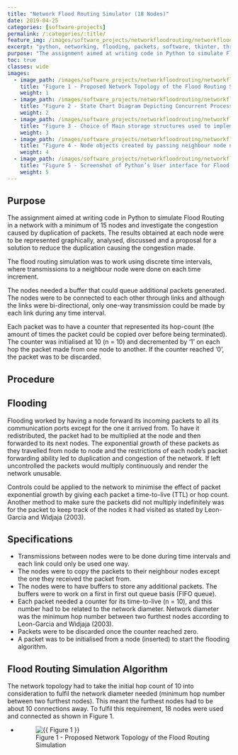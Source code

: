 ```yaml
---
title: "Network Flood Routing Simulator (18 Nodes)"
date: 2019-04-25
categories: [software-projects]
permalink: /:categories/:title/
feature_img: /images/software_projects/networkfloodrouting/networkfloodrouting_img00.jpg
excerpt: "python, networking, flooding, packets, software, tkinter, threading"
purpose: "The assignment aimed at writing code in Python to simulate Flood Routing in a network with a minimum of 15 nodes and investigate the congestion caused by duplication of packets. The results obtained at each node were to be represented graphically, analysed, discussed and a proposal for a solution to reduce the duplication causing the congestion made."
toc: true
classes: wide
images:
  - image_path: /images/software_projects/networkfloodrouting/networkfloodrouting_img01.jpg
    title: "Figure 1 - Proposed Network Topology of the Flood Routing Simulation"
    weight: 1
  - image_path: /images/software_projects/networkfloodrouting/networkfloodrouting_img02.jpg
    title: "Figure 2 - State Chart Diagram Depicting Concurrent Processes in Nodes 1 to 18 (Per Time Interval)"
    weight: 2
  - image_path: /images/software_projects/networkfloodrouting/networkfloodrouting_img03.jpg
    title: "Figure 3 - Choice of Main storage structures used to implement the Flood Routing Simulation Network"
    weight: 3   
  - image_path: /images/software_projects/networkfloodrouting/networkfloodrouting_img04.jpg
    title: "Figure 4 - Node objects created by passing neighbour node numbers to the Node Class __init__ function"
    weight: 4
  - image_path: /images/software_projects/networkfloodrouting/networkfloodrouting_img00.jpg
    title: "Figure 5 - Screenshot of Python’s User interface for Flood Routing Simulator using TkInter"
    weight: 5
---
```

<h2 class="text-underline">Purpose</h2>
The assignment aimed at writing code in Python to simulate Flood Routing in a network with a minimum of 15 nodes and investigate the congestion caused by duplication of packets. The results obtained at each node were to be represented graphically, analysed, discussed and a proposal for a solution to reduce the duplication causing the congestion made.

The flood routing simulation was to work using discrete time intervals, where transmissions to a neighbour node were done on each time increment.

The nodes needed a buffer that could queue additional packets generated. The nodes were to be connected to each other through links and although the links were bi-directional, only one-way transmission could be made by each link during any time interval.

Each packet was to have a counter that represented its hop-count (the amount of times the packet could be copied over before being terminated). The counter was initialised at 10 (n = 10) and decremented by ‘1’ on each hop the packet made from one node to another. If the counter reached ‘0’, the packet was to be discarded.

<h2 class="text-underline">Procedure</h2>

## Flooding

Flooding worked by having a node forward its incoming packets to all its communication ports except for the one it arrived from. To have it redistributed, the packet had to be multiplied at the node and then forwarded to its next nodes. The exponential growth of these packets as they travelled from node to node and the restrictions of each node’s packet forwarding ability led to duplication and congestion of the network. If left uncontrolled the packets would multiply continuously and render the network unusable.

Controls could be applied to the network to minimise the effect of packet exponential growth by giving each packet a time-to-live (TTL) or hop count. Another method to make sure the packets did not multiply indefinitely was for the packet to keep track of the nodes it had visited as stated by Leon-Garcia and Widjaja (2003).

## Specifications

*	Transmissions between nodes were to be done during time intervals and each link could only be used one way.
*	The nodes were to copy the packets to their neighbour nodes except the one they received the packet from.
*	The nodes were to have buffers to store any additional packets. The buffers were to work on a first in first out queue basis (FIFO queue).
*	Each packet needed a counter for its time-to-live (n = 10), and this number had to be related to the network diameter. Network diameter was the minimum hop number between two furthest nodes according to Leon-Garcia and Widjaja (2003).
*	Packets were to be discarded once the counter reached zero.
*	A packet was to be initialised from a node (inserted) to start the flooding algorithm.

## Flood Routing Simulation Algorithm

The network topology had to take the initial hop count of 10 into consideration to fulfil the network diameter needed (minimum hop number between two furthest nodes). This meant the furthest nodes had to be about 10 connections away. To fulfil this requirement, 18 nodes were used and connected as shown in Figure 1.

<ul class="photo-gallery">
  <li>
    <figure class="custom-figure">
      <img src="{{site.url}} {{ /images/software_projects/networkfloodrouting/networkfloodrouting_img01.jpg }}" alt="{{ Figure 1 }}">
      <figcaption class="custom-figcaption">
        Figure 1 - Proposed Network Topology of the Flood Routing Simulation
      </figcaption>
    </figure>
  </li>
</ul>
